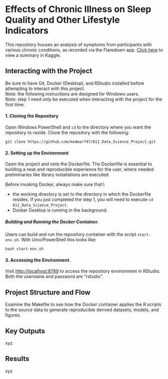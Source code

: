 # Effects of Chronic Illness on Sleep Quality and Other Lifestyle Indicators

This repository houses an analysis of symptoms from participants with various chronic conditions, as recorded via the Flaredown app. [Click here](https://www.kaggle.com/datasets/flaredown/flaredown-autoimmune-symptom-tracker) to view a summary in Kaggle.

## Interacting with the Project

Be sure to have Git, Docker (Desktop), and RStudio installed before attempting to interact with this project.\
Note: the following instructions are designed for Windows users.\
Note: step 1 need only be executed when interacting with the project for the first time.

#### 1. Cloning the Repository

Open Windows PowerShell and `cd` to the directory where you want the repository to reside. Clone the repository with the following:

```         
git clone https://github.com/medwar747/611_Data_Science_Project.git
```

#### 2. Setting up the Environment

Open the project and note the Dockerfile. The Dockerfile is essential to building a neat and reproducible experience for the user, where needed preliminaries like library installations are executed.

Before invoking Docker, always make sure that:\
- the working directory is set to the directory in which the Dockerfile resides. If you just completed the step 1, you will need to execute `cd 611_Data_Science_Project`. 
- Docker Desktop is running in the background.

##### Building and Running the Docker Container.

Users can build and run the repository container with the script `start-env.sh`. 
With Unix/PowerShell this looks like:

```         
bash start-env.sh
```

#### 3. Accessing the Environment.

Visit <http://localhost:8789> to access the repository environment in RStudio. Both the username and password are "rstudio".

## Project Structure and Flow

Examine the Makefile to see how the Docker container applies the R scripts to the source data to generate reproducible derived datasets, models, and figures.

## Key Outputs

xyz

## Results

xyz
